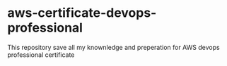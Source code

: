 # aws-certificate-devops-professional
This repository save all my knownledge and preperation for AWS devops professional certificate

